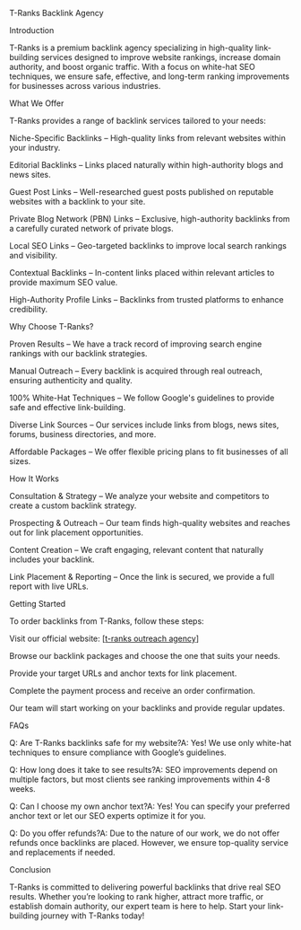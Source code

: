 T-Ranks Backlink Agency

Introduction

T-Ranks is a premium backlink agency specializing in high-quality link-building services designed to improve website rankings, increase domain authority, and boost organic traffic. With a focus on white-hat SEO techniques, we ensure safe, effective, and long-term ranking improvements for businesses across various industries.

What We Offer

T-Ranks provides a range of backlink services tailored to your needs:

Niche-Specific Backlinks – High-quality links from relevant websites within your industry.

Editorial Backlinks – Links placed naturally within high-authority blogs and news sites.

Guest Post Links – Well-researched guest posts published on reputable websites with a backlink to your site.

Private Blog Network (PBN) Links – Exclusive, high-authority backlinks from a carefully curated network of private blogs.

Local SEO Links – Geo-targeted backlinks to improve local search rankings and visibility.

Contextual Backlinks – In-content links placed within relevant articles to provide maximum SEO value.

High-Authority Profile Links – Backlinks from trusted platforms to enhance credibility.

Why Choose T-Ranks?

Proven Results – We have a track record of improving search engine rankings with our backlink strategies.

Manual Outreach – Every backlink is acquired through real outreach, ensuring authenticity and quality.

100% White-Hat Techniques – We follow Google's guidelines to provide safe and effective link-building.

Diverse Link Sources – Our services include links from blogs, news sites, forums, business directories, and more.

Affordable Packages – We offer flexible pricing plans to fit businesses of all sizes.

How It Works

Consultation & Strategy – We analyze your website and competitors to create a custom backlink strategy.

Prospecting & Outreach – Our team finds high-quality websites and reaches out for link placement opportunities.

Content Creation – We craft engaging, relevant content that naturally includes your backlink.

Link Placement & Reporting – Once the link is secured, we provide a full report with live URLs.

Getting Started

To order backlinks from T-Ranks, follow these steps:

Visit our official website: [[t-ranks outreach agency](https://t-ranks.com/)]

Browse our backlink packages and choose the one that suits your needs.

Provide your target URLs and anchor texts for link placement.

Complete the payment process and receive an order confirmation.

Our team will start working on your backlinks and provide regular updates.

FAQs

Q: Are T-Ranks backlinks safe for my website?A: Yes! We use only white-hat techniques to ensure compliance with Google’s guidelines.

Q: How long does it take to see results?A: SEO improvements depend on multiple factors, but most clients see ranking improvements within 4-8 weeks.

Q: Can I choose my own anchor text?A: Yes! You can specify your preferred anchor text or let our SEO experts optimize it for you.

Q: Do you offer refunds?A: Due to the nature of our work, we do not offer refunds once backlinks are placed. However, we ensure top-quality service and replacements if needed.

Conclusion

T-Ranks is committed to delivering powerful backlinks that drive real SEO results. Whether you’re looking to rank higher, attract more traffic, or establish domain authority, our expert team is here to help. Start your link-building journey with T-Ranks today!

